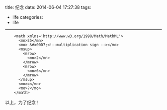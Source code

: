 title: 纪念
date: 2014-06-04 17:27:38
tags:
- life
categories: 
- life
---
```
	<math xmlns='http://www.w3.org/1998/Math/MathML'>
	  <mn>25</mn>
	  <mo> &#x00D7;<!--multiplication sign --></mo>
	  <msup>
	    <mrow>
	      <mn>2</mn>
	    </mrow>
	    <mrow>
	      <mn>6</mn>
	    </mrow>
	  </msup>
	  <mo>=</mo>
	  <mo>?</mo>
	</math>
```
以上，为了纪念！